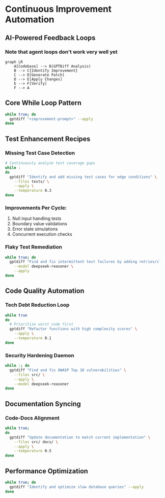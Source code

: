 # Continuous Improvement Automation

## AI-Powered Feedback Loops

### **Note that agent loops don't work very well yet**

```mermaid
graph LR
    A[Codebase] --> B(GPTDiff Analysis)
    B --> C{Identify Improvement}
    C --> D[Generate Patch]
    D --> E[Apply Changes]
    E --> F[Verify]
    F --> A
```

## Core While Loop Pattern
```bash
while true; do
  gptdiff "<improvement-prompt>" --apply
done
```

## Test Enhancement Recipes

### Missing Test Case Detection
```bash
# Continuously analyze test coverage gaps
while :
do
  gptdiff "Identify and add missing test cases for edge conditions" \
    --files tests/ \
    --apply \
    --temperature 0.3
done
```

### **Improvements Per Cycle:**
1. Null input handling tests
2. Boundary value validations
3. Error state simulations
4. Concurrent execution checks

### Flaky Test Remediation
```bash
while true; do
  gptdiff "Find and fix intermittent test failures by adding retries/cleanup" \
    --model deepseek-reasoner \
    --apply
done
```

## Code Quality Automation

### Tech Debt Reduction Loop
```bash
while true
do
  # Prioritize worst code first
  gptdiff "Refactor functions with high complexity scores" \
    --apply \
    --temperature 0.1
done
```

### Security Hardening Daemon
```bash
while :; do
  gptdiff "Find and fix OWASP Top 10 vulnerabilities" \
    --files src/ \
    --apply \
    --model deepseek-reasoner
done
```

## Documentation Syncing

### Code-Docs Alignment
```bash
while true;
do
  gptdiff "Update documentation to match current implementation" \
    --files src/ docs/ \
    --apply \
    --temperature 0.5
done
```

## Performance Optimization
```bash
while true; do
  gptdiff "Identify and optimize slow database queries" --apply
done
```
